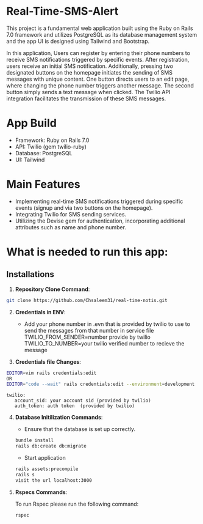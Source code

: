# Real-Time-SMS-Alert

This project is a fundamental web application built using the Ruby on Rails 7.0 framework and utilizes PostgreSQL as its database management system and the app UI is designed using Tailwind and Bootstrap.

In this application, Users can register by entering their phone numbers to receive SMS notifications triggered by specific events. After registration, users receive an initial SMS notification. Additionally, pressing two designated buttons on the homepage initiates the sending of SMS messages with unique content. One button directs users to an edit page, where changing the phone number triggers another message. The second button simply sends a text message when clicked. The Twilio API integration facilitates the transmission of these SMS messages.

# App Build

- Framework: Ruby on Rails 7.0
- API: Twilio (gem twilio-ruby)
- Database: PostgreSQL
- UI: Tailwind

# Main Features

- Implementing real-time SMS notifications triggered during specific events (signup and via two buttons on the homepage).
- Integrating Twilio for SMS sending services.
- Utilizing the Devise gem for authentication, incorporating additional attributes such as name and phone number.


# What is needed to run this app:

## Installations

1. **Repository Clone Command**:

```bash
git clone https://github.com/Chsaleem31/real-time-notis.git
```

2. **Credentials in ENV**:

   - Add your phone number in .evn that is provided by twilio to use to send the messages from that number in service file
     TWILIO_FROM_SENDER=number provide by twilio
     TWILIO_TO_NUMBER=your twilio verified number to recieve the message

3.  **Credentials file Changes**:

```bash
EDITOR=vim rails credentials:edit
OR
EDITOR="code --wait" rails credentials:edit --environment=development
```

```
twilio:
   account_sid: your account sid (provided by twilio)
   auth_token: auth token  (provided by twilio)
```

4. **Database Initilization Commands**:

   - Ensure that the database is set up correctly.

   ```bash
   bundle install
   rails db:create db:migrate
   ```

   - Start application

   ```bash
   rails assets:precompile
   rails s
   visit the url localhost:3000
   ```

5. **Rspecs Commands**:

   To run Rspec please run the following command:

   ```bash
   rspec
   ```